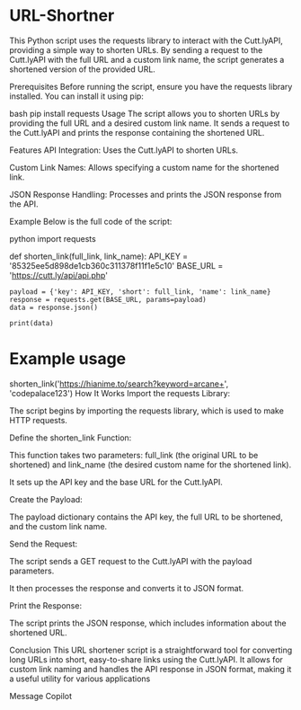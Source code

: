 # URL-Shortner
This Python script uses the requests library to interact with the Cutt.lyAPI, providing a simple way to shorten URLs. By sending a request to the Cutt.lyAPI with the full URL and a custom link name, the script generates a shortened version of the provided URL.

Prerequisites
Before running the script, ensure you have the requests library installed. You can install it using pip:

bash
pip install requests
Usage
The script allows you to shorten URLs by providing the full URL and a desired custom link name. It sends a request to the Cutt.lyAPI and prints the response containing the shortened URL.

Features
API Integration: Uses the Cutt.lyAPI to shorten URLs.

Custom Link Names: Allows specifying a custom name for the shortened link.

JSON Response Handling: Processes and prints the JSON response from the API.

Example
Below is the full code of the script:

python
import requests

def shorten_link(full_link, link_name):
    API_KEY = '85325ee5d898de1cb360c311378f11f1e5c10'
    BASE_URL = 'https://cutt.ly/api/api.php'
    
    payload = {'key': API_KEY, 'short': full_link, 'name': link_name}
    response = requests.get(BASE_URL, params=payload)
    data = response.json()
    
    print(data)

# Example usage
shorten_link('https://hianime.to/search?keyword=arcane+', 'codepalace123')
How It Works
Import the requests Library:

The script begins by importing the requests library, which is used to make HTTP requests.

Define the shorten_link Function:

This function takes two parameters: full_link (the original URL to be shortened) and link_name (the desired custom name for the shortened link).

It sets up the API key and the base URL for the Cutt.lyAPI.

Create the Payload:

The payload dictionary contains the API key, the full URL to be shortened, and the custom link name.

Send the Request:

The script sends a GET request to the Cutt.lyAPI with the payload parameters.

It then processes the response and converts it to JSON format.

Print the Response:

The script prints the JSON response, which includes information about the shortened URL.

Conclusion
This URL shortener script is a straightforward tool for converting long URLs into short, easy-to-share links using the Cutt.lyAPI. It allows for custom link naming and handles the API response in JSON format, making it a useful utility for various applications



Message Copilot
